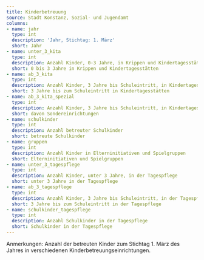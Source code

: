 ```yaml
---
title: Kinderbetreuung
source: Stadt Konstanz, Sozial- und Jugendamt
columns:
- name: jahr
  type: int
  description: 'Jahr, Stichtag: 1. März'
  short: Jahr
- name: unter_3_kita
  type: int
  description: Anzahl Kinder, 0-3 Jahre, in Krippen und Kindertagesstätten
  short: 0 bis 3 Jahre in Krippen und Kindertagesstätten
- name: ab_3_kita
  type: int
  description: Anzahl Kinder, 3 Jahre bis Schuleintritt, in Kindertagesstätten
  short: 3 Jahre bis zum Schuleintritt in Kindertagesstätten
- name: ab_3_kita_spezial
  type: int
  description: Anzahl Kinder, 3 Jahre bis Schuleintritt, in Kindertagesstätten, Teilmenge in Sondereinrichtungen
  short: davon Sondereinrichtungen
- name: schulkinder
  type: int
  description: Anzahl betreuter Schulkinder
  short: betreute Schulkinder
- name: gruppen
  type: int
  description: Anzahl Kinder in Elterninitiativen und Spielgruppen
  short: Elterninitiativen und Spielgruppen
- name: unter_3_tagespflege
  type: int
  description: Anzahl Kinder, unter 3 Jahre, in der Tagespflege
  short: unter 3 Jahre in der Tagespflege
- name: ab_3_tagespflege
  type: int
  description: Anzahl Kinder, 3 Jahre bis Schuleintritt, in der Tagespflege
  short: 3 Jahre bis zum Schuleintritt in der Tagespflege
- name: schulkinder_tagespflege
  type: int
  description: Anzahl Schulkinder in der Tagespflege
  short: Schulkinder in der Tagespflege
---
```

Anmerkungen: Anzahl der betreuten Kinder zum Stichtag 1. März des Jahres in verschiedenen Kinderbetreuungseinrichtungen.
